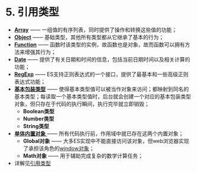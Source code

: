 # 5. 引用类型

* [**Array**](../reference/array.md) —— 一组值的有序列表，同时提供了操作和转换这些值的功能；
* [**Object**](../reference/object.md) —— 基础类型，其他所有类型都从它继承了基本的行为；
* [**Function**](../reference/function.md) —— 函数时该类型的实例，故函数也是对象，故而函数可以拥有方法来增强其行为；
* [**Date**](../reference/date.md) —— 提供了有关日期和时间的信息，包括当前日期时间以及相关计算的功能；
* [**RegExp**](../reference/regexp.md) —— ES支持正则表达式的一个接口，提供了最基本和一些高级正则表达式功能；
* [**基本包装类型**](../reference/primitive-wrapper.md) —— 使得基本类型值可以被当作对象来访问；都映射到同名的基本类型；每读取一个基本类型值时，后台就会创建一个对应的基本包装类型对象，但只存在于代码的执行瞬间，执行完毕就立即销毁；
  * **Boolean类型**
  * **Number类型**
  * **String类型**
* [**单体内置对象** ](../reference/singleton-built-in-object.md)—— 所有代码执行前，作用域中就已存在这两个内置对象；
  * **Global对象** —— 大多ES实现中不能直接访问该对象，但web浏览器实现了承担该角色的[window对象](chapter08.md#window-object)；
  * **Math对象** —— 用于辅助完成复杂的数学计算任务；
* 详解见[引用类型](../reference/)

